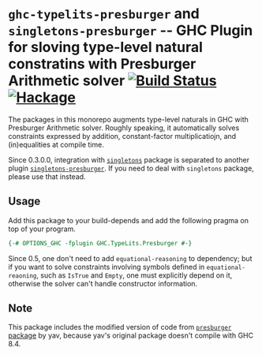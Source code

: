 # `ghc-typelits-presburger` and `singletons-presburger` -- GHC Plugin for sloving type-level natural constratins with Presburger Arithmetic solver  [![Build Status](https://travis-ci.org/konn/ghc-typelits-presburger.svg?branch=master)](https://travis-ci.org/konn/ghc-typelits-presburger) [![Hackage](https://img.shields.io/hackage/v/ghc-typelits-presburger.svg)](https://hackage.haskell.org/package/ghc-typelits-presburger)

The packages in this monorepo augments type-level naturals in GHC with Presburger Arithmetic solver.
Roughly speaking, it automatically solves constraints expressed by addition, constant-factor multiplicatiojn, and (in)equalities at compile time.

Since 0.3.0.0, integration with [`singletons`][singletons] package is separated to another plugin [`singletons-presburger`][singletons-presburger].
If you need to deal with `singletons` package, please use that instead.

[singletons]: https://hackage.haskell.org/package/singletons
[singletons-presburger]: https://hackage.haskell.org/package/singletons

## Usage
Add this package to your build-depends and add the following pragma on top of your program.

```haskell
{-# OPTIONS_GHC -fplugin GHC.TypeLits.Presburger #-}
```

Since 0.5, one don't need to add `equational-reasoning` to dependency; but if you want to solve constraints involving symbols defined in `equational-reaoning`, such as `IsTrue` and `Empty`, one must explicitly depend on it, otherwise the solver can't handle constructor information.

## Note
This package includes the modified version of code from [`presburger` package](https://hackage.haskell.org/package/presburger) by yav, because yav's original package doesn't compile with GHC 8.4.
